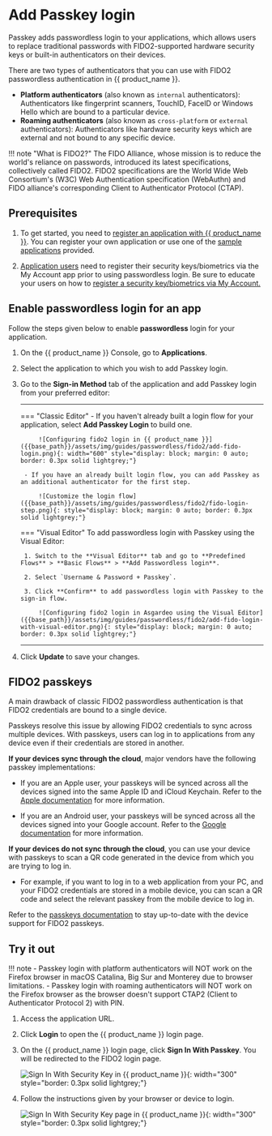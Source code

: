 # Add Passkey login

Passkey adds passwordless login to your applications, which allows users to replace traditional passwords with FIDO2-supported hardware security keys or built-in authenticators on their devices.

There are two types of authenticators that you can use with FIDO2 passwordless authentication in {{ product_name }}.

- **Platform authenticators** (also known as `internal` authenticators): Authenticators like fingerprint scanners, TouchID, FaceID or Windows Hello which are bound to a particular device.
- **Roaming authenticators** (also known as `cross-platform` or `external` authenticators): Authenticators like hardware security keys which are external and not bound to any specific device.

!!! note "What is FIDO2?"
    The FIDO Alliance, whose mission is to reduce the world's reliance on passwords, introduced its latest specifications, collectively called FIDO2. FIDO2 specifications are the World Wide Web Consortium's (W3C) Web Authentication specification (WebAuthn) and FIDO alliance's corresponding Client to Authenticator Protocol (CTAP).

## Prerequisites

1. To get started, you need to [register an application with {{ product_name }}]({{base_path}}/guides/applications/). You can register your own application or use one of the [sample applications]({{base_path}}/get-started/try-samples/) provided.

2. [Application users]({{base_path}}/guides/users/manage-customers/#onboard-a-user) need to register their security keys/biometrics via the My Account app prior to using passwordless login. Be sure to educate your users on how to [register a security key/biometrics via My Account.]({{base_path}}/guides/user-self-service/register-security-key/)

## Enable passwordless login for an app

Follow the steps given below to enable **passwordless** login for your application.

1. On the {{ product_name }} Console, go to **Applications**.

2. Select the application to which you wish to add Passkey login.

3. Go to the **Sign-in Method** tab of the application and add Passkey login from your preferred editor:


    ---
    === "Classic Editor"
        - If you haven't already built a login flow for your application, select **Add Passkey Login** to build one.

            ![Configuring fido2 login in {{ product_name }}]({{base_path}}/assets/img/guides/passwordless/fido2/add-fido-login.png){: width="600" style="display: block; margin: 0 auto; border: 0.3px solid lightgrey;"}

        - If you have an already built login flow, you can add Passkey as an additional authenticator for the first step.

            ![Customize the login flow]({{base_path}}/assets/img/guides/passwordless/fido2/fido-login-step.png){: style="display: block; margin: 0 auto; border: 0.3px solid lightgrey;"}

    === "Visual Editor"
        To add passwordless login with Passkey using the Visual Editor:

        1. Switch to the **Visual Editor** tab and go to **Predefined Flows** > **Basic Flows** > **Add Passwordless login**.

        2. Select `Username & Password + Passkey`.

        3. Click **Confirm** to add passwordless login with Passkey to the sign-in flow.

            ![Configuring fido2 login in Asgardeo using the Visual Editor]({{base_path}}/assets/img/guides/passwordless/fido2/add-fido-login-with-visual-editor.png){: style="display: block; margin: 0 auto; border: 0.3px solid lightgrey;"}

    ---

4. Click **Update** to save your changes.

## FIDO2 passkeys

A main drawback of classic FIDO2 passwordless authentication is that FIDO2 credentials are bound to a single device.

Passkeys resolve this issue by allowing FIDO2 credentials to sync across multiple devices. With passkeys, users can log in to applications from any device even if their credentials are stored in another.

**If your devices sync through the cloud**, major vendors have the following passkey implementations:

- If you are an Apple user, your passkeys will be synced across all the devices signed into the same Apple ID and iCloud Keychain. Refer to the [Apple documentation](https://developer.apple.com/passkeys/) for more information.

- If you are an Android user, your  passkeys will be synced across all the devices signed into your Google account. Refer to the [Google documentation](https://developers.google.com/identity/passkeys) for more information.

**If your devices do not sync through the cloud**, you can use your device with passkeys to scan a QR code generated in the device from which you are trying to log in.

- For example, if you want to log in to a web application from your PC, and your FIDO2 credentials are stored in a mobile device, you can scan a QR code and select the relevant passkey from the mobile device to log in.

Refer to the [passkeys documentation](https://passkeys.dev/device-support/) to stay up-to-date with the device support for FIDO2 passkeys.

## Try it out

!!! note
    - Passkey login with platform authenticators will NOT work on the Firefox browser in macOS Catalina, Big Sur and Monterey due to browser limitations.
    - Passkey login with roaming authenticators will NOT work on the Firefox browser as the browser doesn't support CTAP2 (Client to Authenticator Protocol 2) with PIN.

1. Access the application URL.
2. Click **Login** to open the {{ product_name }} login page.
3. On the {{ product_name }} login page, click **Sign In With Passkey**. You will be redirected to the FIDO2 login page.
  
    ![Sign In With Security Key in {{ product_name }}]({{base_path}}/assets/img/guides/passwordless/fido2/sign-in-with-security-key.png){: width="300" style="border: 0.3px solid lightgrey;"}

4. Follow the instructions given by your browser or device to login.
  
    ![Sign In With Security Key page in {{ product_name }}]({{base_path}}/assets/img/guides/passwordless/fido2/sign-in-with-security-key-page.png){: width="300" style="border: 0.3px solid lightgrey;"}